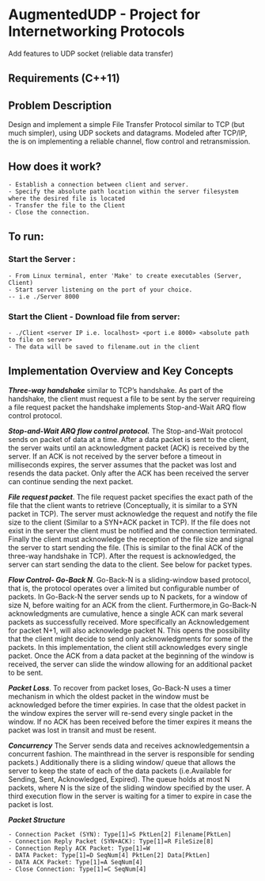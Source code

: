 # AugmentedUDP - Project for Internetworking Protocols
Add features to UDP socket (reliable data transfer)

## Requirements (C++11)

## Problem Description
Design and implement a simple File Transfer Protocol similar to TCP (but much simpler), using UDP sockets and datagrams. Modeled after TCP/IP, the is on implementing a reliable channel, flow control and retransmission.

## How does it work?

```
- Establish a connection between client and server.
- Specify the absolute path location within the server filesystem where the desired file is located
- Transfer the file to the Client
- Close the connection.
```

## To run:
### Start the Server :
```
- From Linux terminal, enter 'Make' to create executables (Server, Client)
- Start server listening on the port of your choice.
-- i.e ./Server 8000
```
### Start the Client - Download file from server:
```
- ./Client <server IP i.e. localhost> <port i.e 8000> <absolute path to file on server>
- The data will be saved to filename.out in the client
```
## Implementation Overview and Key Concepts


***Three-way handshake*** similar to TCP’s handshake. As part of the handshake, the client must request a file to be sent by the server requireing a file request packet the handshake implements Stop-and-Wait ARQ flow control protocol. 

***Stop-and-Wait ARQ flow control protocol.*** The Stop-and-Wait protocol sends on packet of data at a time. After a data packet is sent to the client, the server waits until an acknowledgment packet (ACK) is received by the server. If an ACK is not received by the server before a timeout in milliseconds expires, the server assumes that the packet was lost and resends the data packet. Only after the ACK has been received the server can continue sending the next packet. 

***File request packet***. The file request packet specifies the exact path of the file that the client wants to retrieve (Conceptually, it is similar to a SYN packet in TCP). The server must acknowledge the request and notify the file size to the client (Similar to a SYN+ACK packet in TCP). If the file does not exist in the server the client must be notified and the connection terminated. Finally the client must acknowledge the reception of the file size and signal the server to start sending the file. (This is similar to the final ACK of the three-way handshake in TCP). After the request is acknowledged, the server can start sending the data to the client. See below for packet types.

***Flow Control- Go-Back N***. Go-Back-N is a sliding-window based protocol, that is, the protocol operates over a limited but configurable number of packets. In Go-Back-N the server sends up to N packets, for a window of size N, before waiting for an ACK from the client. Furthermore,in Go-Back-N acknowledgments are cumulative, hence a single ACK can mark several packets as successfully received. More specifically an Acknowledgement for packet N+1, will also acknowledge packet N.  This opens the possibility that the client might decide to send only acknowledgments for some of the packets. In this implementation, the client still acknowledges every single packet. Once the ACK from a data packet at the beginning of the window is received, the server can slide the window allowing for an additional packet to be sent. 

***Packet Loss***. To recover from packet loses, Go-Back-N uses a timer mechanism in which the oldest packet in the window must be acknowledged before the timer expiries. In case that the oldest packet in the window expires the server will re-send every single packet in the window. If no ACK has been received before the timer expires it means the packet was lost in transit and must be resent.

***Concurrency*** The Server sends data and receives acknowledgementsin a concurrent fashion. The mainthread in the server is responsible for sending packets.) Additionally there is a sliding window/ queue that allows the server to keep the state of each of the data packets (i.e.Available for Sending, Sent, Acknowledged, Expired). The queue holds at most N packets, where N is the size of the sliding window specified by the user. A third execution flow in the server is waiting for a timer to expire in case the packet is lost.

***Packet Structure***
```
- Connection Packet (SYN): Type[1]=S PktLen[2] Filename[PktLen]
- Connection Reply Packet (SYN+ACK): Type[1]=R FileSize[8]
- Connection Reply ACK Packet: Type[1]=W
- DATA Packet: Type[1]=D SeqNum[4] PktLen[2] Data[PktLen]
- DATA ACK Packet: Type[1]=A SeqNum[4]
- Close Connection: Type[1]=C SeqNum[4]

